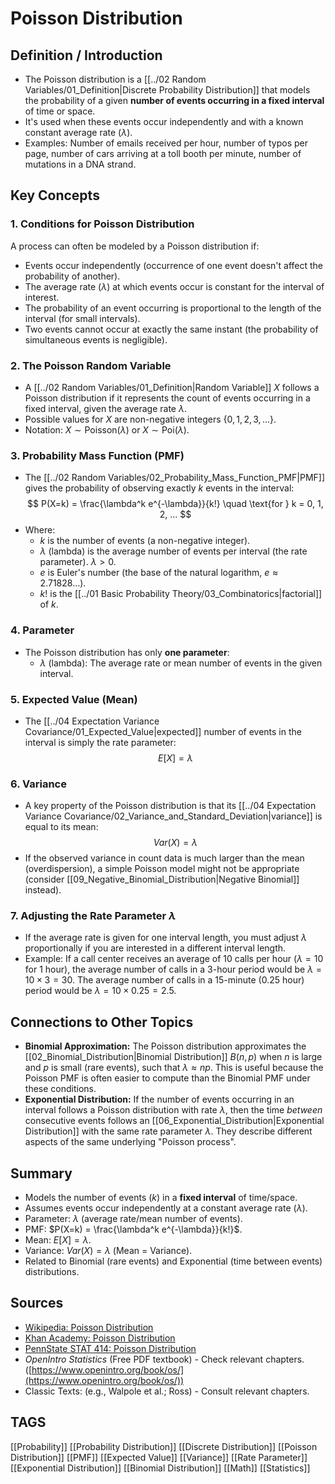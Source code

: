 # Poisson Distribution

## Definition / Introduction
*   The Poisson distribution is a [[../02 Random Variables/01_Definition|Discrete Probability Distribution]] that models the probability of a given **number of events occurring in a fixed interval** of time or space.
*   It's used when these events occur independently and with a known constant average rate ($\lambda$).
*   Examples: Number of emails received per hour, number of typos per page, number of cars arriving at a toll booth per minute, number of mutations in a DNA strand.

## Key Concepts

### 1. Conditions for Poisson Distribution
A process can often be modeled by a Poisson distribution if:
*   Events occur independently (occurrence of one event doesn't affect the probability of another).
*   The average rate ($\lambda$) at which events occur is constant for the interval of interest.
*   The probability of an event occurring is proportional to the length of the interval (for small intervals).
*   Two events cannot occur at exactly the same instant (the probability of simultaneous events is negligible).

### 2. The Poisson Random Variable
*   A [[../02 Random Variables/01_Definition|Random Variable]] $X$ follows a Poisson distribution if it represents the count of events occurring in a fixed interval, given the average rate $\lambda$.
*   Possible values for $X$ are non-negative integers $\{0, 1, 2, 3, ...\}$.
*   Notation: $X \sim \text{Poisson}(\lambda)$ or $X \sim \text{Poi}(\lambda)$.

### 3. Probability Mass Function (PMF)
*   The [[../02 Random Variables/02_Probability_Mass_Function_PMF|PMF]] gives the probability of observing exactly $k$ events in the interval:
    $$ P(X=k) = \frac{\lambda^k e^{-\lambda}}{k!} \quad \text{for } k = 0, 1, 2, ... $$
*   Where:
    *   $k$ is the number of events (a non-negative integer).
    *   $\lambda$ (lambda) is the average number of events per interval (the rate parameter). $\lambda > 0$.
    *   $e$ is Euler's number (the base of the natural logarithm, $e \approx 2.71828...$).
    *   $k!$ is the [[../01 Basic Probability Theory/03_Combinatorics|factorial]] of $k$.

### 4. Parameter
*   The Poisson distribution has only **one parameter**:
    *   $\lambda$ (lambda): The average rate or mean number of events in the given interval.

### 5. Expected Value (Mean)
*   The [[../04 Expectation Variance Covariance/01_Expected_Value|expected]] number of events in the interval is simply the rate parameter:
    $$ E[X] = \lambda $$

### 6. Variance
*   A key property of the Poisson distribution is that its [[../04 Expectation Variance Covariance/02_Variance_and_Standard_Deviation|variance]] is equal to its mean:
    $$ Var(X) = \lambda $$
*   If the observed variance in count data is much larger than the mean (overdispersion), a simple Poisson model might not be appropriate (consider [[09_Negative_Binomial_Distribution|Negative Binomial]] instead).

### 7. Adjusting the Rate Parameter $\lambda$
*   If the average rate is given for one interval length, you must adjust $\lambda$ proportionally if you are interested in a different interval length.
*   Example: If a call center receives an average of 10 calls per hour ($\lambda=10$ for 1 hour), the average number of calls in a 3-hour period would be $\lambda = 10 \times 3 = 30$. The average number of calls in a 15-minute (0.25 hour) period would be $\lambda = 10 \times 0.25 = 2.5$.

## Connections to Other Topics
*   **Binomial Approximation:** The Poisson distribution approximates the [[02_Binomial_Distribution|Binomial Distribution]] $B(n, p)$ when $n$ is large and $p$ is small (rare events), such that $\lambda \approx np$. This is useful because the Poisson PMF is often easier to compute than the Binomial PMF under these conditions.
*   **Exponential Distribution:** If the number of events occurring in an interval follows a Poisson distribution with rate $\lambda$, then the time *between* consecutive events follows an [[06_Exponential_Distribution|Exponential Distribution]] with the same rate parameter $\lambda$. They describe different aspects of the same underlying "Poisson process".

## Summary
*   Models the number of events ($k$) in a **fixed interval** of time/space.
*   Assumes events occur independently at a constant average rate ($\lambda$).
*   Parameter: $\lambda$ (average rate/mean number of events).
*   PMF: $P(X=k) = \frac{\lambda^k e^{-\lambda}}{k!}$.
*   Mean: $E[X] = \lambda$.
*   Variance: $Var(X) = \lambda$ (Mean = Variance).
*   Related to Binomial (rare events) and Exponential (time between events) distributions.

## Sources
*   [Wikipedia: Poisson Distribution](https://en.wikipedia.org/wiki/Poisson_distribution)
*   [Khan Academy: Poisson Distribution](https://www.khanacademy.org/math/statistics-probability/random-variables-stats-library/poisson-distribution/v/poisson-distribution-introduction)
*   [PennState STAT 414: Poisson Distribution](https://online.stat.psu.edu/stat414/lesson/12/12.1)
*   *OpenIntro Statistics* (Free PDF textbook) - Check relevant chapters. ([https://www.openintro.org/book/os/](https://www.openintro.org/book/os/))
*   Classic Texts: (e.g., Walpole et al.; Ross) - Consult relevant chapters.

## TAGS
[[Probability]] [[Probability Distribution]] [[Discrete Distribution]] [[Poisson Distribution]] [[PMF]] [[Expected Value]] [[Variance]] [[Rate Parameter]] [[Exponential Distribution]] [[Binomial Distribution]] [[Math]] [[Statistics]]